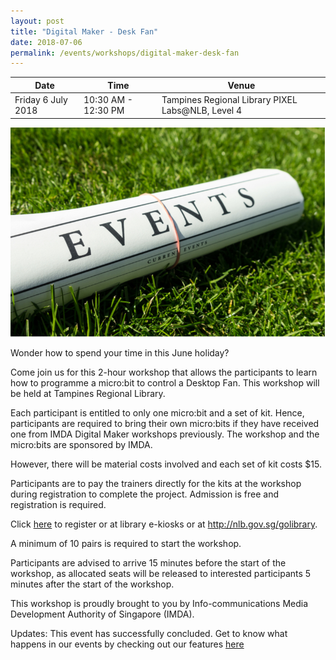 ```yaml
---
layout: post
title: "Digital Maker - Desk Fan"
date: 2018-07-06
permalink: /events/workshops/digital-maker-desk-fan
---
```


| Date | Time | Venue |
|--------|---|---|
| Friday 6 July 2018 | 10:30 AM - 12:30 PM | Tampines Regional Library PIXEL Labs@NLB, Level 4 |

![hi](/images/events/generic-event-image.jpg)

Wonder how to spend your time in this June holiday?  

 

Come join us for this 2-hour workshop that allows the participants to learn how to programme a micro:bit to control a Desktop Fan. 
This workshop will be held at Tampines Regional Library.

 

Each participant is entitled to only one micro:bit and a set of kit. Hence, participants are required to bring their own micro:bits if they have received one from IMDA Digital Maker workshops previously.
The workshop and the micro:bits are sponsored by IMDA. 

However, there will be material costs involved and each set of kit costs $15. 

 

Participants are to pay the trainers directly for the kits at the workshop during registration to complete the project.
Admission is free and registration is required. 

Click <a href="https://www.nlb.gov.sg/golibrary2/e/digital-maker-desktop-fan-pixel-labsnlb-40022367" target="_blank">here</a> to register or at library e-kiosks or at http://nlb.gov.sg/golibrary.

A minimum of 10 pairs is required to start the workshop.

 

Participants are advised to arrive 15 minutes before the start of the workshop, as allocated seats will be released to interested participants 5 minutes after the start of the workshop.

This workshop is proudly brought to you by Info-communications Media Development Authority of Singapore (IMDA).

Updates: This event has successfully concluded. Get to know what happens in our events by checking out our features <a href="" target="_blank">here</a>
